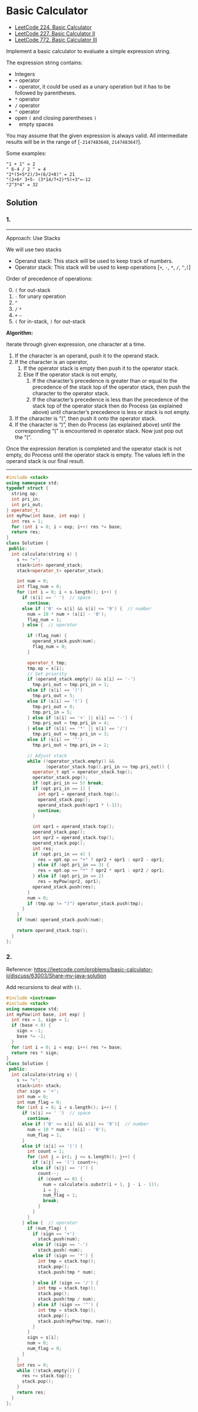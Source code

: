 # Basic Calculator
- [LeetCode 224. Basic Calculator](https://leetcode.com/problems/basic-calculator/) 
- [LeetCode 227. Basic Calculator II](https://leetcode.com/problems/basic-calculator-ii/)
- [LeetCode 772. Basic Calculator III](https://leetcode.com/problems/basic-calculator-iii/)

Implement a basic calculator to evaluate a simple expression string.

The expression string contains:
- Integers
- `+` operator
- `-` operator, it could be used as a unary operation but it has to be followed by parentheses.
- `*` operator
- `/` operator 
- `^` operator
- open `(` and closing parentheses `)` 
- ` ` empty spaces

You may assume that the given expression is always valid. All intermediate results will be in the range of [`-2147483648`, `2147483647`].

Some examples:
```
"1 + 1" = 2
" 6-4 / 2 " = 4
"2*(5+5*2)/3+(6/2+8)" = 21
"(2+6* 3+5- (3*14/7+2)*5)+3"=-12
"2^3*4" = 32
```
## Solution
### 1.
---
Approach: Use Stacks

We will use two stacks

- Operand stack: This stack will be used to keep track of numbers.
- Operator stack: This stack will be used to keep operations [`+`, `-`, `*`, `/`, `^`,`(`]

Order of precedence of operations:

0. `(` for out-stack
1. `-` for unary operation
2. `^` 
3. `/` `*`
4. `+` `–`
5. `(` for in-stack, `)` for out-stack

**Algorithm:**

Iterate through given expression, one character at a time.

1. If the character is an operand, push it to the operand stack.
2. If the character is an operator,
    1. If the operator stack is empty then push it to the operator stack.
    2. Else If the operator stack is not empty,
        1. If the character’s precedence is greater than or equal to the precedence of the stack top of the operator stack, then push the character to the operator stack.
        2. If the character’s precedence is less than the precedence of the stack top of the operator stack then do Process (as explained above) until character’s precedence is less or stack is not empty.
3. If the character is “(“, then push it onto the operator stack.
4. If the character is “)”, then do Process (as explained above) until the corresponding “(” is encountered in operator stack. Now just pop out the “(“.

Once the expression iteration is completed and the operator stack is not empty, do Process until the operator stack is empty.  The values left in the operand stack is our final result.

---

```c++
#include <stack>
using namespace std;
typedef struct {
  string op;
  int pri_in;
  int pri_out;
} operator_t;
int myPow(int base, int exp) {
  int res = 1;
  for (int i = 0; i < exp; i++) res *= base;
  return res;
}
class Solution {
 public:
  int calculate(string s) {
    s += "+";
    stack<int> operand_stack;
    stack<operator_t> operator_stack;

    int num = 0;
    int flag_num = 0;
    for (int i = 0; i < s.length(); i++) {
      if (s[i] == ' ')  // space
        continue;
      else if ('0' <= s[i] && s[i] <= '9') {  // number
        num = 10 * num + (s[i] - '0');
        flag_num = 1;
      } else {  // operator

        if (flag_num) {
          operand_stack.push(num);
          flag_num = 0;
        }

        operator_t tmp;
        tmp.op = s[i];
        // Set priority
        if (operand_stack.empty() && s[i] == '-')
          tmp.pri_out = tmp.pri_in = 1;
        else if (s[i] == ')')
          tmp.pri_out = 5;
        else if (s[i] == '(') {
          tmp.pri_out = 0;
          tmp.pri_in = 5;
        } else if (s[i] == '+' || s[i] == '-') {
          tmp.pri_out = tmp.pri_in = 4;
        } else if (s[i] == '*' || s[i] == '/')
          tmp.pri_out = tmp.pri_in = 3;
        else if (s[i] == '^')
          tmp.pri_out = tmp.pri_in = 2;

        // Adjust stack
        while (!operator_stack.empty() &&
               (operator_stack.top().pri_in <= tmp.pri_out)) {
          operator_t opt = operator_stack.top();
          operator_stack.pop();
          if (opt.pri_in == 5) break;
          if (opt.pri_in == 1) {
            int opr1 = operand_stack.top();
            operand_stack.pop();
            operand_stack.push(opr1 * (-1));
            continue;
          }

          int opr1 = operand_stack.top();
          operand_stack.pop();
          int opr2 = operand_stack.top();
          operand_stack.pop();
          int res;
          if (opt.pri_in == 4) {
            res = opt.op == "+" ? opr2 + opr1 : opr2 - opr1;
          } else if (opt.pri_in == 3) {
            res = opt.op == "*" ? opr2 * opr1 : opr2 / opr1;
          } else if (opt.pri_in == 2)
            res = myPow(opr2, opr1);
          operand_stack.push(res);
        }
        num = 0;
        if (tmp.op != ")") operator_stack.push(tmp);
      }
    }
    if (num) operand_stack.push(num);

    return operand_stack.top();
  }
};
```
### 2.
Reference: https://leetcode.com/problems/basic-calculator-ii/discuss/63003/Share-my-java-solution

Add recursions to deal with `()`.
```c++
#include <iostream>
#include <stack>
using namespace std;
int myPow(int base, int exp) {
  int res = 1, sign = 1;
  if (base < 0) {
    sign = -1;
    base *= -1;
  }
  for (int i = 0; i < exp; i++) res *= base;
  return res * sign;
}
class Solution {
 public:
  int calculate(string s) {
    s += "+";
    stack<int> stack;
    char sign = '+';
    int num = 0;
    int num_flag = 0;
    for (int i = 0; i < s.length(); i++) {
      if (s[i] == ' ')  // space
        continue;
      else if ('0' <= s[i] && s[i] <= '9'){  // number
        num = 10 * num + (s[i] - '0');
        num_flag = 1;
      }
      else if (s[i] == '(') {
        int count = 1;
        for (int j = i+1; j <= s.length(); j++) {
          if (s[j] == '(') count++;
          else if (s[j] == ')') {
            count--;
            if (count == 0) {
              num = calculate(s.substr(i + 1, j - i - 1));
              i = j;
              num_flag = 1;
              break;
            }
          }
        }
      } else {  // operator
        if (num_flag) {
          if (sign == '+')
            stack.push(num);
          else if (sign == '-')
            stack.push(-num);
          else if (sign == '*') {
            int tmp = stack.top();
            stack.pop();
            stack.push(tmp * num);

          } else if (sign == '/') {
            int tmp = stack.top();
            stack.pop();
            stack.push(tmp / num);
          } else if (sign == '^') {
            int tmp = stack.top();
            stack.pop();
            stack.push(myPow(tmp, num));
          }
        }
        sign = s[i];
        num = 0;
        num_flag = 0;
      }
    }
    int res = 0;
    while (!stack.empty()) {
      res += stack.top();
      stack.pop();
    }
    return res;
  }
};

```